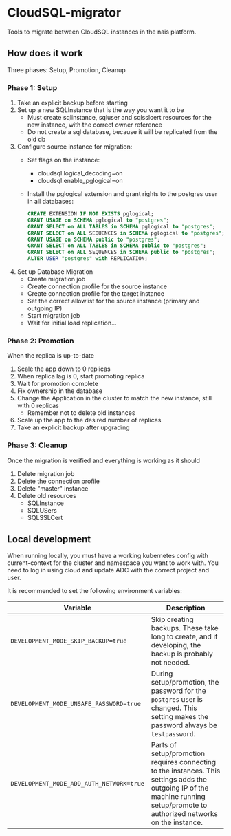 CloudSQL-migrator
=================

Tools to migrate between CloudSQL instances in the nais platform.

## How does it work

Three phases: Setup, Promotion, Cleanup

### Phase 1: Setup

1. Take an explicit backup before starting
2. Set up a new SQLInstance that is the way you want it to be
   - Must create sqlinstance, sqluser and sqlsslcert resources for the new instance, with the correct owner reference
   - Do not create a sql database, because it will be replicated from the old db
3. Configure source instance for migration:
   - Set flags on the instance:
     - cloudsql.logical_decoding=on
     - cloudsql.enable_pglogical=on
   - Install the pglogical extension and grant rights to the postgres user in all databases:
    
     ```sql
     CREATE EXTENSION IF NOT EXISTS pglogical;
     GRANT USAGE on SCHEMA pglogical to "postgres";
     GRANT SELECT on ALL TABLES in SCHEMA pglogical to "postgres";
     GRANT SELECT on ALL SEQUENCES in SCHEMA pglogical to "postgres";
     GRANT USAGE on SCHEMA public to "postgres";
     GRANT SELECT on ALL TABLES in SCHEMA public to "postgres";
     GRANT SELECT on ALL SEQUENCES in SCHEMA public to "postgres";
     ALTER USER "postgres" with REPLICATION;
     ```
4. Set up Database Migration
   - Create migration job
   - Create connection profile for the source instance
   - Create connection profile for the target instance
   - Set the correct allowlist for the source instance (primary and outgoing IP)
   - Start migration job
   - Wait for initial load replication...

### Phase 2: Promotion

When the replica is up-to-date

1. Scale the app down to 0 replicas
2. When replica lag is 0, start promoting replica
3. Wait for promotion complete
4. Fix ownership in the database
5. Change the Application in the cluster to match the new instance, still with 0 replicas
   - Remember not to delete old instances
6. Scale up the app to the desired number of replicas
7. Take an explicit backup after upgrading

### Phase 3: Cleanup

Once the migration is verified and everything is working as it should

1. Delete migration job
2. Delete the connection profile
3. Delete "master" instance
4. Delete old resources
   - SQLInstance
   - SQLUSers
   - SQLSSLCert

## Local development

When running locally, you must have a working kubernetes config with current-context for the cluster and namespace you want to work with.
You need to log in using cloud and update ADC with the correct project and user.

It is recommended to set the following environment variables:

| Variable                                 | Description                                                                                                                                                                    |
|------------------------------------------|--------------------------------------------------------------------------------------------------------------------------------------------------------------------------------|
| `DEVELOPMENT_MODE_SKIP_BACKUP=true`      | Skip creating backups. These take long to create, and if developing, the backup is probably not needed.                                                                        |
| `DEVELOPMENT_MODE_UNSAFE_PASSWORD=true`  | During setup/promotion, the password for the `postgres` user is changed. This setting makes the password always be `testpassword`.                                             |
| `DEVELOPMENT_MODE_ADD_AUTH_NETWORK=true` | Parts of setup/promotion requires connecting to the instances. This settings adds the outgoing IP of the machine running setup/promote to authorized networks on the instance. |
